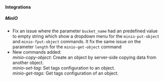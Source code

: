 #### Integrations
##### MinIO
- Fix an issue where the parameter `bucket_name` had an predefined value to empty string which show a dropdown menu for the `minio-put-object` and `minio-fput-object` commands. It fix the same issue on the parameter `length` for the `minio-get-object` command
- New commands added: \
*minio-copy-object*: Create an object by server-side copying data from another object. \
*minio-set-tag*: Set tags configuration to an object. \
*minio-get-tags*: Get tags configuration of an object.
